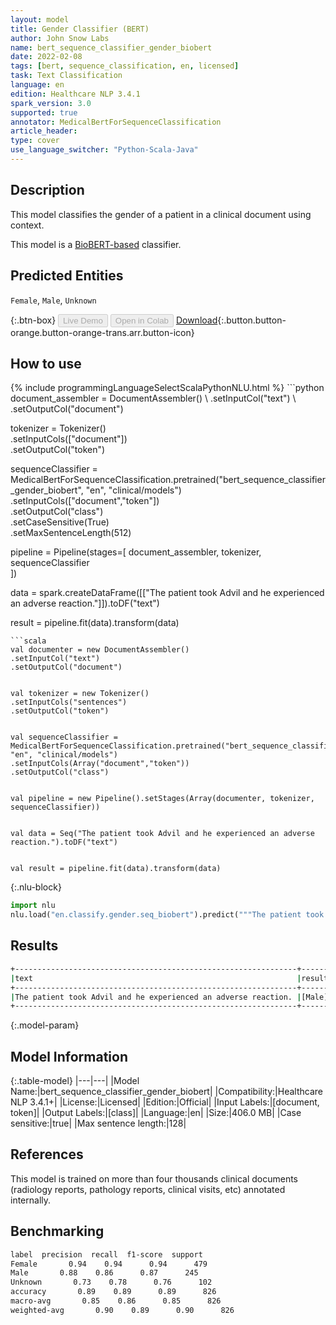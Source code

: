 ```yaml
---
layout: model
title: Gender Classifier (BERT)
author: John Snow Labs
name: bert_sequence_classifier_gender_biobert
date: 2022-02-08
tags: [bert, sequence_classification, en, licensed]
task: Text Classification
language: en
edition: Healthcare NLP 3.4.1
spark_version: 3.0
supported: true
annotator: MedicalBertForSequenceClassification
article_header:
type: cover
use_language_switcher: "Python-Scala-Java"
---
```



## Description


This model classifies the gender of a patient in a clinical document using context.


This model is a [BioBERT-based](https://github.com/dmis-lab/biobert) classifier.


## Predicted Entities


`Female`, `Male`, `Unknown`


{:.btn-box}
<button class="button button-orange" disabled>Live Demo</button>
<button class="button button-orange" disabled>Open in Colab</button>
[Download](https://s3.amazonaws.com/auxdata.johnsnowlabs.com/clinical/models/bert_sequence_classifier_gender_biobert_en_3.4.1_3.0_1644317917385.zip){:.button.button-orange.button-orange-trans.arr.button-icon}


## How to use






<div class="tabs-box" markdown="1">
{% include programmingLanguageSelectScalaPythonNLU.html %}
```python
document_assembler = DocumentAssembler() \
.setInputCol("text") \
.setOutputCol("document")


tokenizer = Tokenizer() \
.setInputCols(["document"]) \
.setOutputCol("token")


sequenceClassifier = MedicalBertForSequenceClassification.pretrained("bert_sequence_classifier_gender_biobert", "en", "clinical/models")\
.setInputCols(["document","token"]) \
.setOutputCol("class") \
.setCaseSensitive(True) \
.setMaxSentenceLength(512)


pipeline = Pipeline(stages=[
document_assembler, 
tokenizer,
sequenceClassifier    
])


data = spark.createDataFrame([["The patient took Advil and he experienced an adverse reaction."]]).toDF("text")


result = pipeline.fit(data).transform(data)
```
```scala
val documenter = new DocumentAssembler() 
.setInputCol("text") 
.setOutputCol("document")


val tokenizer = new Tokenizer()
.setInputCols("sentences")
.setOutputCol("token")


val sequenceClassifier = MedicalBertForSequenceClassification.pretrained("bert_sequence_classifier_gender_biobert", "en", "clinical/models")
.setInputCols(Array("document","token"))
.setOutputCol("class")


val pipeline = new Pipeline().setStages(Array(documenter, tokenizer, sequenceClassifier))


val data = Seq("The patient took Advil and he experienced an adverse reaction.").toDF("text")


val result = pipeline.fit(data).transform(data)
```


{:.nlu-block}
```python
import nlu
nlu.load("en.classify.gender.seq_biobert").predict("""The patient took Advil and he experienced an adverse reaction.""")
```

</div>


## Results


```bash
+---------------------------------------------------------------+------+
|text                                                           |result|
+---------------------------------------------------------------+------+
|The patient took Advil and he experienced an adverse reaction. |[Male]|
+---------------------------------------------------------------+------+
```


{:.model-param}
## Model Information


{:.table-model}
|---|---|
|Model Name:|bert_sequence_classifier_gender_biobert|
|Compatibility:|Healthcare NLP 3.4.1+|
|License:|Licensed|
|Edition:|Official|
|Input Labels:|[document, token]|
|Output Labels:|[class]|
|Language:|en|
|Size:|406.0 MB|
|Case sensitive:|true|
|Max sentence length:|128|


## References


This model is trained on more than four thousands clinical documents (radiology reports, pathology reports, clinical visits, etc) annotated internally.


## Benchmarking


```bash
label  precision  recall  f1-score  support
Female       0.94    0.94      0.94      479
Male       0.88    0.86      0.87      245
Unknown       0.73    0.78      0.76      102
accuracy       0.89    0.89      0.89      826
macro-avg       0.85    0.86      0.85      826
weighted-avg       0.90    0.89      0.90      826
```
<!--stackedit_data:
eyJoaXN0b3J5IjpbLTg3MDgwNzQxNCwzMzM0OTU5ODAsLTIwMj
UwMDIxMl19
-->